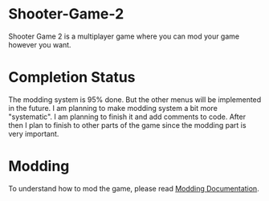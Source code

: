 # Shooter-Game-2
Shooter Game 2 is a multiplayer game where you can mod your game however you want.

# Completion Status
The modding system is 95% done. But the other menus will be implemented in the future. I am planning to make modding system a bit more "systematic". I am planning to finish it and add comments to code. After then I plan to finish to other parts of the game since the modding part is very important.

# Modding
To understand how to mod the game, please read [Modding Documentation](./docs/Modding%20Documentation.md).